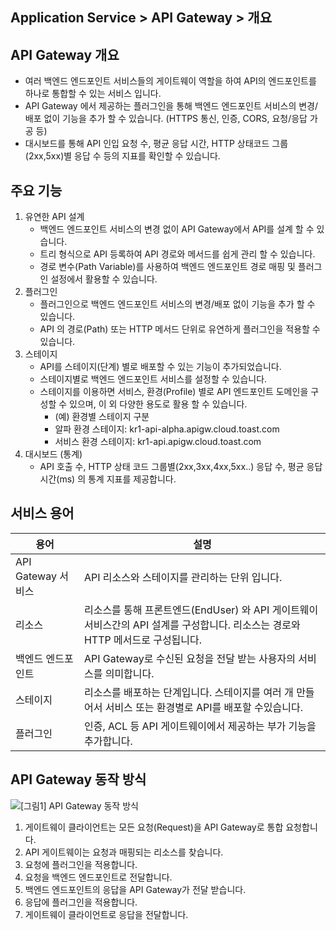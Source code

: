 ## Application Service > API Gateway > 개요


## API Gateway 개요

- 여러 백엔드 엔드포인트 서비스들의 게이트웨이 역할을 하여 API의 엔드포인트를 하나로 통합할 수 있는 서비스 입니다.
- API Gateway 에서 제공하는 플러그인을 통해 백엔드 엔드포인트 서비스의 변경/배포 없이 기능을 추가 할 수 있습니다. (HTTPS 통신, 인증, CORS, 요청/응답 가공 등)
- 대시보드를 통해 API 인입 요청 수, 평균 응답 시간, HTTP 상태코드 그룹(2xx,5xx)별 응답 수 등의 지표를 확인할 수 있습니다.


## 주요 기능

1. 유연한 API 설계
    - 백엔드 엔드포인트 서비스의 변경 없이 API Gateway에서 API를 설계 할 수 있습니다.
    - 트리 형식으로 API 등록하여 API 경로와 메서드를 쉽게 관리 할 수 있습니다.
    - 경로 변수(Path Variable)를 사용하여 백엔드 엔드포인트 경로 매핑 및 플러그인 설정에서 활용할 수 있습니다.
2. 플러그인
    - 플러그인으로 백엔드 엔드포인트 서비스의 변경/배포 없이 기능을 추가 할 수 있습니다.
    - API 의 경로(Path) 또는 HTTP 메서드 단위로 유연하게 플러그인을 적용할 수 있습니다.
3. 스테이지
    - API를 스테이지(단계) 별로 배포할 수 있는 기능이 추가되었습니다.
    - 스테이지별로 백엔드 엔드포인트 서비스를 설정할 수 있습니다.
    - 스테이지를 이용하면 서비스, 환경(Profile) 별로 API 엔드포인트 도메인을 구성할 수 있으며, 이 외 다양한 용도로 활용 할 수 있습니다.
        - (예) 환경별 스테이지 구분
        - 알파 환경 스테이지: kr1-api-alpha.apigw.cloud.toast.com
        - 서비스 환경 스테이지: kr1-api.apigw.cloud.toast.com
4. 대시보드 (통계)
    - API 호출 수, HTTP 상태 코드 그룹별(2xx,3xx,4xx,5xx..) 응답 수, 평균 응답 시간(ms) 의 통계 지표를 제공합니다.


## 서비스 용어 

| 용어 | 설명 |
| --- | --- |
| API Gateway 서비스 |  API 리소스와 스테이지를 관리하는 단위 입니다. |
| 리소스 |  리소스를 통해 프론트엔드(EndUser) 와 API 게이트웨이 서비스간의 API 설계를 구성합니다. 리소스는 경로와 HTTP 메서드로 구성됩니다. |
| 백엔드 엔드포인트 | API Gateway로 수신된 요청을 전달 받는 사용자의 서비스를 의미합니다. |
| 스테이지 | 리소스를 배포하는 단계입니다. 스테이지를 여러 개 만들어서 서비스 또는 환경별로 API를 배포할 수있습니다. |
| 플러그인 | 인증, ACL 등 API 게이트웨이에서 제공하는 부가 기능을 추가합니다. |


## API Gateway 동작 방식

![[그림1] API Gateway 동작 방식](https://static.toastoven.net/prod_apigateway/v2/apigw-v2-flow.png)
1. 게이트웨이 클라이언트는 모든  요청(Request)을 API Gateway로 통합 요청합니다. 
2. API 게이트웨이는 요청과 매핑되는 리소스를 찾습니다. 
3. 요청에 플러그인을 적용합니다.
4. 요청을 백엔드 엔드포인트로 전달합니다.
5. 백엔드 엔드포인트의 응답을 API Gateway가 전달 받습니다. 
6. 응답에 플러그인을 적용합니다. 
7. 게이트웨이 클라이언트로 응답을 전달합니다. 